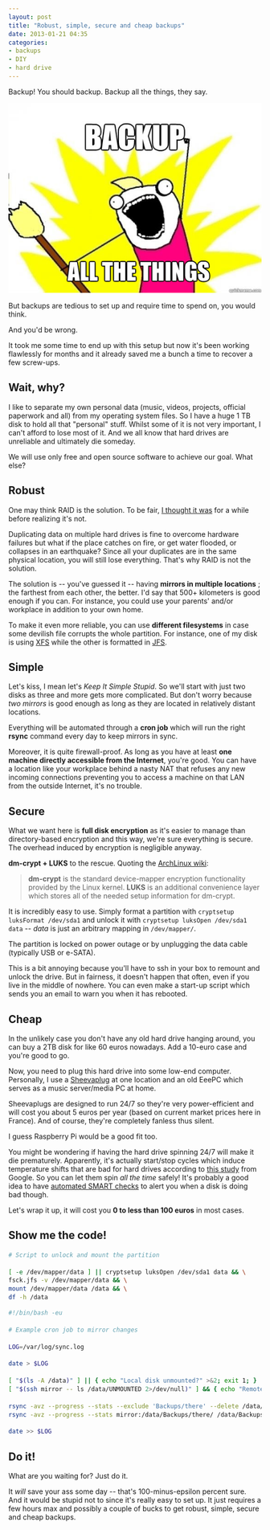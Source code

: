 ```yaml
---
layout: post
title: "Robust, simple, secure and cheap backups"
date: 2013-01-21 04:35
categories:
- backups
- DIY
- hard drive
---
```


Backup! You should backup. Backup all the things, they say.

![Backup all the things](/images/posts/2013-01-21-robust-simple-secure-and-cheap-backups/backups.jpg)

But backups are tedious to set up and require time to spend on, you would think.

And you'd be wrong.

It took me some time to end up with this setup but now it's been working flawlessly for months and it already saved me a bunch a time to recover a few screw-ups.

## Wait, why?

I like to separate my own personal data (music, videos, projects, official paperwork and all) from my operating system files.
So I have a huge 1 TB disk to hold all that "personal" stuff.
Whilst some of it is not very important, I can't afford to lose most of it.
And we all know that hard drives are unreliable and ultimately die someday.

We will use only free and open source software to achieve our goal.
What else?

## Robust

One may think RAID is the solution.
To be fair, [I thought it was](http://blog.infertux.com/2012/03/29/how-to-set-up-a-raid-1-under-gnu-slash-linux/) for a while before realizing it's not.

Duplicating data on multiple hard drives is fine to overcome hardware failures but what if the place catches on fire, or get water flooded, or collapses in an earthquake?
Since all your duplicates are in the same physical location, you will still lose everything.
That's why RAID is not the solution.

The solution is -- you've guessed it -- having **mirrors in multiple locations** ; the farthest from each other, the better.
I'd say that 500+ kilometers is good enough if you can. For instance, you could use your parents' and/or workplace in addition to your own home.

To make it even more reliable, you can use **different filesystems** in case some devilish file corrupts the whole partition.
For instance, one of my disk is using [XFS](https://en.wikipedia.org/wiki/Xfs) while the other is formatted in [JFS](https://en.wikipedia.org/wiki/JFS_%28file_system%29).

## Simple

Let's kiss, I mean let's _Keep It Simple Stupid_.
So we'll start with just two disks as three and more gets more complicated.
But don't worry because *two mirrors* is good enough as long as they are located in relatively distant locations.

Everything will be automated through a **cron job** which will run the right **rsync** command every day to keep mirrors in sync.

Moreover, it is quite firewall-proof.
As long as you have at least **one machine directly accessible from the Internet**, you're good.
You can have a location like your workplace behind a nasty NAT that refuses any new incoming connections preventing you to access a machine on that LAN from the outside Internet, it's no trouble.

## Secure

What we want here is **full disk encryption** as it's easier to manage than directory-based encryption and this way, we're sure everything is secure.
The overhead induced by encryption is negligible anyway.

**dm-crypt + LUKS** to the rescue.
Quoting the [ArchLinux wiki](https://wiki.archlinux.org/index.php/Dm-crypt_with_LUKS):

> **dm-crypt** is the standard device-mapper encryption functionality provided by the Linux kernel.
> **LUKS** is an additional convenience layer which stores all of the needed setup information for dm-crypt.

It is incredibly easy to use.
Simply format a partition with `cryptsetup luksFormat /dev/sda1` and unlock it with `cryptsetup luksOpen /dev/sda1 data` -- _data_ is just an arbitrary mapping in `/dev/mapper/`.

The partition is locked on power outage or by unplugging the data cable (typically USB or e-SATA).

This is a bit annoying because you'll have to ssh in your box to remount and unlock the drive.
But in fairness, it doesn't happen that often, even if you live in the middle of nowhere.
You can even make a start-up script which sends you an email to warn you when it has rebooted.
## Cheap

In the unlikely case you don't have any old hard drive hanging around, you can buy a 2TB disk for like 60 euros nowadays. Add a 10-euro case and you're good to go.

Now, you need to plug this hard drive into some low-end computer.
Personally, I use a [Sheevaplug](https://en.wikipedia.org/wiki/SheevaPlug) at one location and an old EeePC which serves as a music server/media PC at home.

Sheevaplugs are designed to run 24/7 so they're very power-efficient and will cost you about 5 euros per year (based on current market prices here in France).
And of course, they're completely fanless thus silent.

I guess Raspberry Pi would be a good fit too.

You might be wondering if having the hard drive spinning 24/7 will make it die prematurely.
Apparently, it's actually start/stop cycles which induce temperature shifts that are bad for hard drives according to [this study](https://static.googleusercontent.com/external_content/untrusted_dlcp/research.google.com/en/us/archive/disk_failures.pdf) from Google.
So you can let them spin _all the time_ safely!
It's probably a good idea to have [automated SMART checks](http://sourceforge.net/apps/trac/smartmontools/wiki/TocDoc) to alert you when a disk is doing bad though.

Let's wrap it up, it will cost you **0 to less than 100 euros** in most cases.

## Show me the code!

```bash
# Script to unlock and mount the partition

[ -e /dev/mapper/data ] || cryptsetup luksOpen /dev/sda1 data && \
fsck.jfs -v /dev/mapper/data && \
mount /dev/mapper/data /data && \
df -h /data
```

```bash
#!/bin/bash -eu

# Example cron job to mirror changes

LOG=/var/log/sync.log

date > $LOG

[ "$(ls -A /data)" ] || { echo "Local disk unmounted?" >&2; exit 1; }
[ "$(ssh mirror -- ls /data/UNMOUNTED 2>/dev/null)" ] && { echo "Remote disk unmounted?" >&2; exit 1; }

rsync -avz --progress --stats --exclude 'Backups/there' --delete /data/ mirror:/data/ &>> $LOG
rsync -avz --progress --stats mirror:/data/Backups/there/ /data/Backups/there/ &>> $LOG

date >> $LOG
```

## Do it!

What are you waiting for?
Just do it.

It _will_ save your ass some day -- that's 100-minus-epsilon percent sure.
And it would be stupid not to since it's really easy to set up.
It just requires a few hours max and possibly a couple of bucks to get robust, simple, secure and cheap backups.

